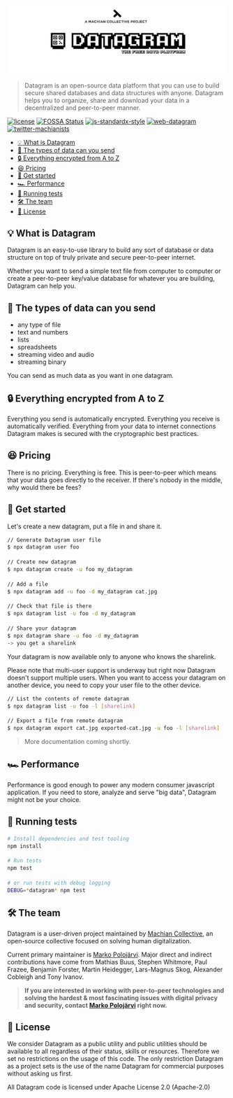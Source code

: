 ![Datagram, the free data platform](media/header.png)
> Datagram is an open-source data platform that you can use to build secure shared databases and data structures with anyone. Datagram helps you to organize, share and download your data in a decentralized and peer-to-peer manner.

[![license](https://img.shields.io/badge/license-apache--2.0-brightgreen.svg)](LICENSE) [![FOSSA Status](https://app.fossa.io/api/projects/git%2Bgithub.com%2Fmachianists%2Fdatagram-node.svg?type=shield)](https://app.fossa.io/projects/git%2Bgithub.com%2Fmachianists%2Fdatagram-node?ref=badge_shield) [![js-standardx-style](https://img.shields.io/badge/code%20style-standardx-brightgreen.svg)](http://standardjs.com) [![web-datagram](https://img.shields.io/badge/web-datagramjs.com-blue.svg)](https://datagramjs.com) [![twitter-machianists](https://img.shields.io/badge/twitter-@machianists-blue.svg)](https://twitter.com/machianists)


- [💡 What is Datagram](#-what-is-datagram)
- [🔌 The types of data can you send](#-the-types-of-data-can-you-send)
- [🔒 Everything encrypted from A to Z](#-everything-encrypted-from-a-to-z)
- [😆 Pricing](#-pricing)
- [🎁 Get started](#-get-started)
- [🏎 Performance](#-performance)
- [🔬 Running tests](#-running-tests)
- [🛠 The team](#-the-team)
- [📝 License](#-license)


## 💡 What is Datagram
Datagram is an easy-to-use library to build any sort of database or data structure on top of truly private and secure peer-to-peer internet.

Whether you want to send a simple text file from computer to computer or create a peer-to-peer key/value database for whatever you are building, Datagram can help you.


## 🔌 The types of data can you send

- any type of file
- text and numbers
- lists
- spreadsheets
- streaming video and audio
- streaming binary

You can send as much data as you want in one datagram.


## 🔒 Everything encrypted from A to Z

Everything you send is automatically encrypted. Everything you receive is automatically verified. Everything from your data to internet connections Datagram makes is secured with the cryptographic best practices.


## 😆 Pricing

There is no pricing. Everything is free. This is peer-to-peer which means that your data goes directly to the receiver. If there's nobody in the middle, why would there be fees?


## 🎁 Get started

Let's create a new datagram, put a file in and share it.
```bash
// Generate Datagram user file
$ npx datagram user foo

// Create new datagram
$ npx datagram create -u foo my_datagram

// Add a file
$ npx datagram add -u foo -d my_datagram cat.jpg

// Check that file is there
$ npx datagram list -u foo -d my_datagram

// Share your datagram
$ npx datagram share -u foo -d my_datagram
-> you get a sharelink
```

Your datagram is now available only to anyone who knows the sharelink.

Please note that multi-user support is underway but right now Datagram doesn't support multiple users. When you want to access your datagram on another device, you need to copy your user file to the other device.

```bash
// List the contents of remote datagram
$ npx datagram list -u foo -l [sharelink]

// Export a file from remote datagram
$ npx datagram export cat.jpg exported-cat.jpg -u foo -l [sharelink]
```

> More documentation coming shortly.


## 🏎 Performance

Performance is good enough to power any modern consumer javascript application.
If you need to store, analyze and serve "big data", Datagram might not be your choice.


## 🔬 Running tests

```bash
# Install dependencies and test tooling
npm install

# Run tests
npm test

# or run tests with debug logging
DEBUG=*datagram* npm test
```

## 🛠 The team

Datagram is a user-driven project maintained by [Machian Collective](https://machian.com), an open-source collective focused on solving human digitalization.

Current primary maintainer is [Marko Polojärvi](https://twitter.com/markopolojarvi). Major direct and indirect contributions have come from Mathias Buus, Stephen Whitmore, Paul Frazee, Benjamin Forster, Martin Heidegger, Lars-Magnus Skog, Alexander Cobleigh and Tony Ivanov.

> **If you are interested in working with peer-to-peer technologies and solving the hardest & most fascinating issues with digital privacy and security, contact [Marko Polojärvi](https://twitter.com/markopolojarvi) right now.**


## 📝 License

We consider Datagram as a public utility and public utilities should be available to all regardless of their status, skills or resources. Therefore we set no restrictions on the usage of this code. The only restriction Datagram as a project sets is the use of the name Datagram for commercial purposes without asking us first.

All Datagram code is licensed under Apache License 2.0 (Apache-2.0)
